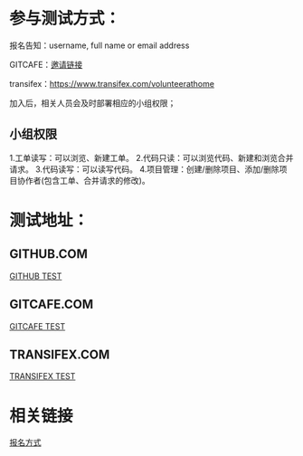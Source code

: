 参与测试方式：
======

报名告知：username, full name or email address

GITCAFE：[邀请链接](http://gitcafe.com/signup?invited_by=Gavin_h)

transifex：https://www.transifex.com/volunteerathome

加入后，相关人员会及时部署相应的小组权限；

小组权限
------
1.工单读写：可以浏览、新建工单。
2.代码只读：可以浏览代码、新建和浏览合并请求。
3.代码读写：可以读写代码。
4.项目管理：创建/删除项目、添加/删除项目协作者(包含工单、合并请求的修改)。

测试地址：
======

GITHUB.COM
------
[GITHUB TEST](https://github.com/volunteercomputing/test)

GITCAFE.COM
------
[GITCAFE TEST](https://gitcafe.com/volunteerAThome/volunteerAThome)

TRANSIFEX.COM
------
[TRANSIFEX TEST](https://www.transifex.com/volunteerathome/test-382/dashboard/)


相关链接
======
[报名方式](http://equn.com/forum/forum.php?mod=redirect&goto=findpost&ptid=41211&pid=548388)